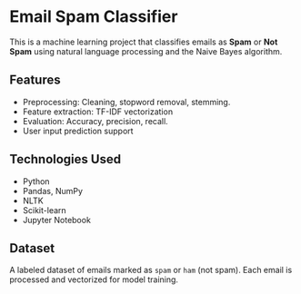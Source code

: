 # Email Spam Classifier

This is a machine learning project that classifies emails as **Spam** or **Not Spam** using natural language processing and the Naive Bayes algorithm.

## Features

- Preprocessing: Cleaning, stopword removal, stemming.
- Feature extraction: TF-IDF vectorization
- Evaluation: Accuracy, precision, recall.
- User input prediction support

## Technologies Used

- Python
- Pandas, NumPy
- NLTK
- Scikit-learn
- Jupyter Notebook

## Dataset

A labeled dataset of emails marked as `spam` or `ham` (not spam). Each email is processed and vectorized for model training.

